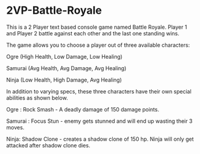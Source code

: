 # 2VP-Battle-Royale

This is a 2 Player text based console game named Battle Royale. Player 1 and Player 2 battle against each other and the last one standing wins.

The game allows you to choose a player out of three available characters:


Ogre (High Health, Low Damage, Low Healing)

Samurai (Avg Health, Avg Damage, Avg Healing)

Ninja (Low Health, High Damage, Avg Healing)


In addition to varying specs, these three characters have their own special abilities as shown below.


Ogre : Rock Smash - A deadly damage of 150 damage points.

Samurai : Focus Stun - enemy gets stunned and will end up wasting their 3 moves.

Ninja: Shadow Clone - creates a shadow clone of 150 hp. Ninja will only get attacked after shadow clone dies.

